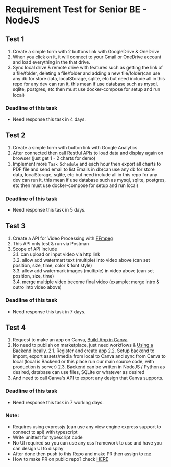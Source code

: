 # Requirement Test for Senior BE - NodeJS
## Test 1
1. Create a simple form with 2 buttons link with GoogleDrive & OneDrive
2. When you click on it, it will connect to your Gmail or OneDrive account and load everything in the that drive.
3. Sync local drive & remote drive with features such as getting the link of a file/folder, deleting a file/folder and adding a new file/folder(can use any db for store data, localStorage, sqlite, etc but need include all in this repo for any dev can run it, this mean if use database such as mysql, sqlite, postgres, etc then must use docker-compose for setup and run local)

### Deadline of this task
- Need response this task in 4 days.


## Test 2
1. Create a simple form with button link with Google Analytics
2. After connected then call Restful APIs to load data and display again on browser (just get 1 - 2 charts for demo)
3. Implement more `Task Schedule` and each hour then export all charts to PDF file and send email to list Emails in db(can use any db for store data, localStorage, sqlite, etc but need include all in this repo for any dev can run it, this mean if use database such as mysql, sqlite, postgres, etc then must use docker-compose for setup and run local)
### Deadline of this task
- Need response this task in 5 days.


## Test 3
1. Create a API for Video Processing with [FFmpeg](https://ffmpeg.org/)
2. This API only test & run via Postman
3. Scope of API include\
  3.1. can upload or input video via http link\
  3.2. allow add watermart text (multiple) into video above (can set position, size, time, color & font style)\
  3.3. allow add watermark images (multiple) in video above (can set position, size, time)\
  3.4. merge multiple video become final video (example: merge intro & outro into video above)
### Deadline of this task
- Need response this task in 7 days.


## Test 4
1. Request to make an app on Canva, [Build App in Canva](https://www.canva.dev/docs/apps/)
2. No need to publish on marketplace, just need workflows & [Using a Backend](https://www.canva.dev/docs/apps/using-backend/) locally.
   2.1. Register and create app
   2.2. Setup backend to import, export assets/media from local to Canva and sync from Canva to local (local is Backend or this place run our main source code, with production is server)
   2.3. Backend can be written in NodeJS / Python as desired, database can use files, SQLite or whatever as desired
3. And need to call Canva's API to export any design that Canva supports.
### Deadline of this task
- Need response this task in 7 working days.


### Note: 
- Requires using expressjs (can use any view engine express support to connect to api) with typescript
- Write unittest for typescript code
- No UI required so you can use any css framework to use and have you can design UI to display
- After done then push to this Repo and make PR then assign to [me](https://github.com/longthemartec)
- How to make PR on public repo? check [HERE](https://opensource.com/article/19/7/create-pull-request-github)
